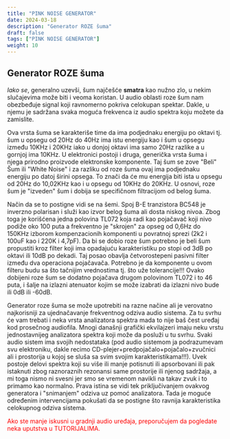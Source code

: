 ```yaml
---
title: "PINK NOISE GENERATOR"
date: 2024-03-18
description: "Generator ROZE šuma"
draft: false
tags: ["PINK NOISE GENERATOR"]
weight: 10
---
```

## Generator ROZE šuma

*Iako se*, generalno uzevši, šum najčešće **smatra** kao nužno zlo, u nekim slučajevima može biti i veoma koristan. U audio oblasti roze šum nam obezbeđuje signal koji ravnomerno pokriva celokupan spektar. Dakle, u njemu je sadržana svaka moguća frekvenca iz audio spektra koju možete da zamislite.

Ova vrsta šuma se karakteriše time da ima podjednaku energiju po oktavi tj. šum u opsegu od 20Hz do 40Hz ima istu energiju kao i šum u opsegu između 10KHz i 20KHz iako u donjoj oktavi ima samo 20Hz razlike a u gornjoj ima 10KHz. U elektronici postoji i druga, generička vrsta šuma i njega prirodno proizvode elektronske komponente. Taj šum se zove "Beli" Šum ili "White Noise" i za razliku od roze šuma ovaj ima podjednaku energiju po datoj širini opsega. To znači da će mu energija biti ista u opsegu od 20Hz do 10,02KHz kao i u opsegu od 10KHz do 20KHz. U osnovi, roze šum je "izveden" šum i dobija se specifičnom filtracijom od belog šuma.

Način da se to postigne vidi se na šemi. Spoj B-E tranzistora BC548 je inverzno polarisan i služi kao izvor belog šuma ali dosta niskog nivoa. Zbog toga je korišćena jedna polovina TL072 koja radi kao pojačavač koji nivo podiže oko 100 puta a frekventno je "skrojen" za opseg od 0,6Hz do 150KHz izborom kompenzacionih komponenti u povratnoj sprezi (2k2 i 100uF kao i 220K i 4,7pF). Da bi se dobio roze šum potrebno je beli šum propustiti kroz filter koji ima opadajuću karakteristiku po stopi od 3dB po oktavi ili 10dB po dekadi. Taj posao obavlja četvorostepeni pasivni filter između dva operaciona pojačavača. Potrebno je da komponente u ovom filteru budu sa što tačnijim vrednostima tj. što uže tolerancije!!! Ovako dobijeni roze šum se dodatno pojačava drugom polovinom TL072 i to 46 puta, i šalje na izlazni atenuator kojim se može izabrati da izlazni nivo bude ili 0dB ili -60dB.

Generator roze šuma se može upotrebiti na razne načine ali je verovatno najkorisniji za ujednačavanje frekventnog odziva audio sistema. Za tu svrhu će vam trebati i neka vrsta analizatora spektra mada to nije baš čest uređaj kod prosečnog audiofila. Mnogi današnji grafički ekvilajzeri imaju neku vrstu jednostavnijeg analizatora spektra koji može da posluži u tu svrhu. Svaki audio sistem ima svojih nedostataka (pod audio sistemom ja podrazumevam svu elektroniku, dakle recimo CD-plejer+predpojačalo+pojačalo+zvučnici ali i prostorija u kojoj se sluša sa svim svojim karakteristikama!!!). Uvek postoje delovi spektra koji su više ili manje potisnuti ili apsorbovani ili pak istaknuti zbog raznoraznih rezonansi same prostorije ili njenog sadržaja, a mi toga nismo ni svesni jer smo se vremenom navikli na takav zvuk i to primamo kao normalno. Prava istina se vidi tek priključivanjem ovakvog generatora i "snimanjem" odziva uz pomoć analizatora. Tada je moguće određenim intervencijama pokušati da se postigne što ravnija karakteristika celokupnog odziva sistema.

<p style="color: red;" class="text-center">Ako ste manje iskusni u gradnji audio uređaja, preporučujem da pogledate neka uputstva u TUTORIJALIMA.</p>
